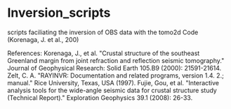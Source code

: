 # Inversion_scripts
scripts faciliating the inversion of OBS data with the tomo2d Code (Korenaga, J. et al., 200)


References:
Korenaga, J., et al. "Crustal structure of the southeast Greenland margin from joint refraction and reflection seismic tomography." Journal of Geophysical Research: Solid Earth 105.B9 (2000): 21591-21614.
Zelt, C. A. "RAYINVR: Documentation and related programs, version 1.4. 2.; manual." Rice University, Texas, USA (1997).
Fujie, Gou, et al. "Interactive analysis tools for the wide-angle seismic data for crustal structure study (Technical Report)." Exploration Geophysics 39.1 (2008): 26-33.
